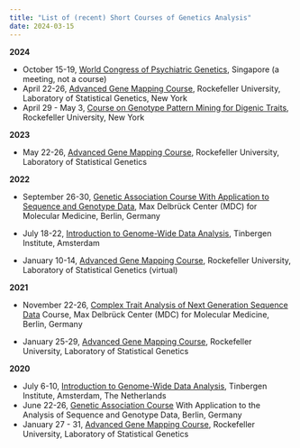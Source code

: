 ```yaml
---
title: "List of (recent) Short Courses of Genetics Analysis"
date: 2024-03-15
---
```


**2024**

*   October 15-19, [World Congress of Psychiatric Genetics](https://ispg.societyconference.com/v2/), Singapore (a meeting, not a course)
*   April 22-26, [Advanced Gene Mapping Course](https://statgen.us/Main_Page#Statistical_Genetics_Courses), Rockefeller University, Laboratory of Statistical Genetics, New York
*   April 29 - May 3, [Course on Genotype Pattern Mining for Digenic Traits](https://lab.rockefeller.edu/ott/shortcourses/digenic2024 "Course onGenotype Pattern Mining or Digenic Traits"), Rockefeller University, New York

**2023**

*   May 22-26, [Advanced Gene Mapping Course](https://statgen.us/Advgenemap2023), Rockefeller University, Laboratory of Statistical Genetics

**2022**

*   September 26-30, [Genetic Association Course With Application to Sequence and Genotype Data](https://statgen.us/Genassoc2022), Max Delbrück Center (MDC) for Molecular Medicine, Berlin, Germany
*   July 18-22, [Introduction to Genome-Wide Data Analysis](https://businessdatascience.nl/introduction-to-genome-wide-data-analysis), Tinbergen Institute, Amsterdam  
    
*   January 10-14, [Advanced Gene Mapping Course](http://statgen.us/Advgenemap2022), Rockefeller University, Laboratory of Statistical Genetics (virtual)  
    

**2021**

*   November 22-26, [Complex Trait Analysis of Next Generation Sequence Data](http://statgen.us/ComplexNGS2021) Course, Max Delbrück Center (MDC) for Molecular Medicine, Berlin, Germany  
    
*   January 25-29, [Advanced Gene Mapping Course](http://statgen.us/Advgenemap2021), Rockefeller University, Laboratory of Statistical Genetics

**2020**

*   July 6-10, [Introduction to Genome-Wide Data Analysis](https://lab.rockefeller.edu/ott/%20https://www.tinbergen.nl/introduction-to-genome-wide-data-analysis), Tinbergen Institute, Amsterdam, The Netherlands
*   June 22-26, [Genetic Association Course](http://statgen.us/Genassoc2020) With Application to the Analysis of Sequence and Genotype Data, Berlin, Germany
*   January 27 - 31, [Advanced Gene Mapping Course](http://statgen.us/Advgenemap2020), Rockefeller University, Laboratory of Statistical Genetics
